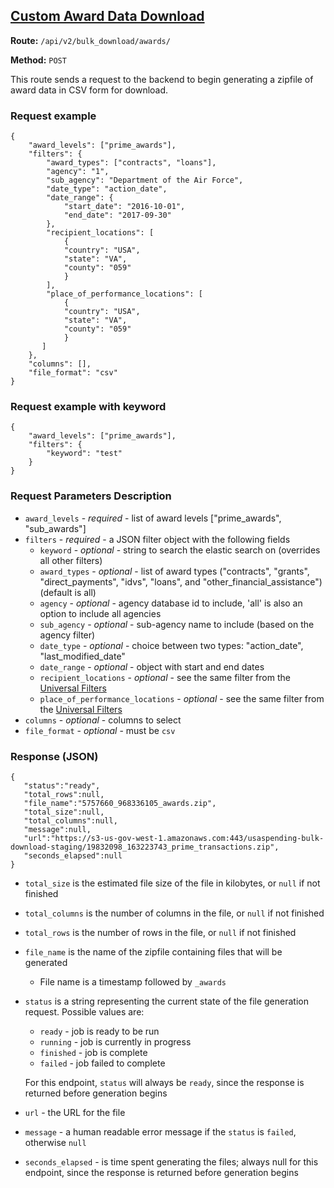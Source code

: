 ## [Custom Award Data Download](#Custom_Award_Data_Download)
**Route:** `/api/v2/bulk_download/awards/`

**Method:** `POST`

This route sends a request to the backend to begin generating a zipfile of award data in CSV form for download.

### Request example

```
{
    "award_levels": ["prime_awards"],
    "filters": {
        "award_types": ["contracts", "loans"],
        "agency": "1",
        "sub_agency": "Department of the Air Force",
        "date_type": "action_date",
        "date_range": {
            "start_date": "2016-10-01",
            "end_date": "2017-09-30"
        },
        "recipient_locations": [
            {
            "country": "USA",
            "state": "VA",
            "county": "059"
            }
        ],
        "place_of_performance_locations": [
            {
            "country": "USA",
            "state": "VA",
            "county": "059"
            }
       ]
    },
    "columns": [],
    "file_format": "csv"
}
```

### Request example with keyword

```
{
    "award_levels": ["prime_awards"],
    "filters": {
        "keyword": "test"
    }
}
```

### Request Parameters Description
* `award_levels` - *required* - list of award levels ["prime_awards", "sub_awards"]
* `filters` - *required* - a JSON filter object with the following fields
    * `keyword` - *optional* - string to search the elastic search on (overrides all other filters)
    * `award_types` - *optional* - list of award types ("contracts", "grants", "direct_payments", "idvs", "loans", and "other_financial_assistance") (default is all)
    * `agency` - *optional* - agency database id to include, 'all' is also an option to include all agencies
    * `sub_agency` - *optional* - sub-agency name to include (based on the agency filter)
    * `date_type` - *optional* - choice between two types: "action_date", "last_modified_date"
    * `date_range` - *optional* - object with start and end dates
    * `recipient_locations` - *optional* - see the same filter from the [Universal Filters](https://github.com/fedspendingtransparency/usaspending-api/wiki/Search-Filters-v2-Documentation#award-id)
    * `place_of_performance_locations` - *optional* - see the same filter from the [Universal Filters](https://github.com/fedspendingtransparency/usaspending-api/wiki/Search-Filters-v2-Documentation#award-id)
* `columns` - *optional* - columns to select
* `file_format` - *optional* - must be `csv`

### Response (JSON)

```
{
   "status":"ready",
   "total_rows":null,
   "file_name":"5757660_968336105_awards.zip",
   "total_size":null,
   "total_columns":null,
   "message":null,
   "url":"https://s3-us-gov-west-1.amazonaws.com:443/usaspending-bulk-download-staging/19832098_163223743_prime_transactions.zip",
   "seconds_elapsed":null
}
```

* `total_size` is the estimated file size of the file in kilobytes, or `null` if not finished
* `total_columns` is the number of columns in the file, or `null` if not finished
* `total_rows` is the number of rows in the file, or `null` if not finished
* `file_name` is the name of the zipfile containing files that will be generated
    * File name is a timestamp followed by `_awards`
* `status` is a string representing the current state of the file generation request. Possible values are:
    * `ready` - job is ready to be run
    * `running` - job is currently in progress
    * `finished` - job is complete
    * `failed` - job failed to complete

  For this endpoint, `status` will always be `ready`, since the response is returned before generation begins
* `url` - the URL for the file
* `message` - a human readable error message if the `status` is `failed`, otherwise `null`
* `seconds_elapsed` - is time spent generating the files; always null for this endpoint, since the response is returned before generation begins

